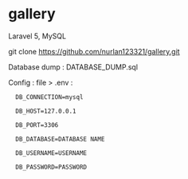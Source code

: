 # gallery
Laravel 5, MySQL

git clone https://github.com/nurlan123321/gallery.git

Database dump : DATABASE_DUMP.sql

Config : file > .env : 

	  DB_CONNECTION=mysql

	  DB_HOST=127.0.0.1

	  DB_PORT=3306

	  DB_DATABASE=DATABASE NAME

	  DB_USERNAME=USERNAME

	  DB_PASSWORD=PASSWORD
  


